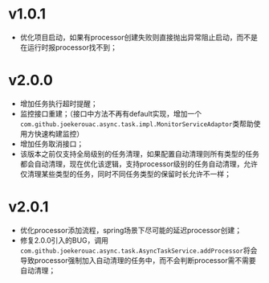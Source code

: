 # v1.0.1
- 优化项目启动，如果有processor创建失败则直接抛出异常阻止启动，而不是在运行时报processor找不到；

# v2.0.0
- 增加任务执行超时提醒；
- 监控接口重建；（接口中方法不再有default实现，增加一个`com.github.joekerouac.async.task.impl.MonitorServiceAdaptor`类帮助使用方快速构建监控）
- 增加任务取消接口；
- 该版本之前仅支持全局级别的任务清理，如果配置自动清理则所有类型的任务都会自动清理，现在优化该逻辑，支持processor级别的任务自动清理，允许仅清理某些类型的任务，同时不同任务类型的保留时长允许不一样；

# v2.0.1
- 优化processor添加流程，spring场景下尽可能的延迟processor创建；
- 修复2.0.0引入的BUG，调用`com.github.joekerouac.async.task.AsyncTaskService.addProcessor`将会导致processor强制加入自动清理的任务中，而不会判断processor需不需要自动清理；